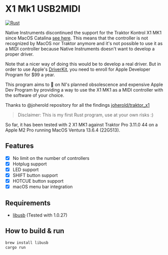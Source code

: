 # X1 Mk1 USB2MIDI

[![Rust](https://github.com/Opa-/x1-mk1-usb2midi/actions/workflows/rust.yml/badge.svg)](https://github.com/Opa-/x1-mk1-usb2midi/actions/workflows/rust.yml)

Native Instruments discontinued the support for the Traktor Kontrol X1 MK1 since MacOS Catalina [see here](https://support.native-instruments.com/hc/en-us/articles/360014900358-Compatibility-of-Native-Instruments-Products-on-macOS). This means that the controller is not recognized by MacOS nor Traktor anymore and it's not possible to use it as a MIDI controller because Native Instruments doesn't want to develop a proper driver.

Note that a nicer way of doing this would be to develop a real driver. But in order to use Apple's [DriverKit](https://developer.apple.com/documentation/driverkit), you need to enroll for Apple Developer Program for $99 a year. 

This program aims to :poop: on NI's planned obsolescence and expensive Apple Dev Program by providing a way to use the X1 MK1 as a MIDI controller with the software of your choice.

Thanks to @joherold repository for all the findings [joherold/traktor_x1](https://github.com/joherold/traktor_x1)

> Disclaimer: This is my first Rust program, use at your own risks :)

So far, it has been tested with 2 X1 MK1 against Traktor Pro 3.11.0 44 on a Apple M2 Pro running MacOS Ventura 13.6.4 (22G513).

## Features

- [x] No limit on the number of controllers
- [x] Hotplug support
- [x] LED support
- [x] SHIFT button support
- [X] HOTCUE button support
- [X] macOS menu bar integration

## Requirements

- [libusb](https://formulae.brew.sh/formula/libusb) (Tested with 1.0.27)

## How to build & run

```sh
brew install libusb
cargo run
```
